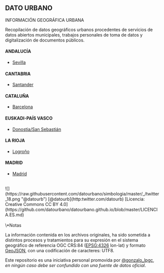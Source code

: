 ## DATO URBANO

INFORMACIÓN GEOGRÁFICA URBANA

Recopilación de datos geográficos urbanos procedentes de servicios de datos abiertos municipales, trabajos personales de toma de datos y digitalización de documentos públicos.

#### **ANDALUCÍA**
  - [Sevilla](https://datourbano.github.io/sevilla)

#### **CANTABRIA**
  - [Santander](https://datourbano.github.io/santander)
  
#### **CATALUÑA**
  - [Barcelona](https://datourbano.github.io/barcelona)
  
#### **EUSKADI-PAÍS VASCO**
  - [Donostia/San Sebastián](https://datourbano.github.io/donostia_san_sebastian)

#### **LA RIOJA**
  - [Logroño](https://datourbano.github.io/logrono)
  
#### **MADRID**
  - [Madrid](https://datourbano.github.io/madrid)

<br />
![](https://raw.githubusercontent.com/datourbano/simbologia/master/_/twitter_18.png "@datourb") [@datourb](http:twitter.com/datourb)  
[Licencia: Creative Commons CC BY 4.0](https://github.com/datourbano/datourbano.github.io/blob/master/LICENCIA.ES.md)
<br /><br />
\*Notas

La información contenida en los archivos originales, ha sido sometida a distintos procesos y tratamientos para su expresión en el sistema geográfico de referencia OGC CRS:84 ([EPSG:4326](https://epsg.io/4326) lon-lat)  y formato [GeoJSON](http://geojson.org/), con una codificación de caracteres: UTF8.

Este repositorio es una iniciativa personal promovida por [@gonzalo_lpgc](http:twitter.com/gonzalo_lpgc), *en ningún caso debe ser confundido con una fuente de datos oficial*.
